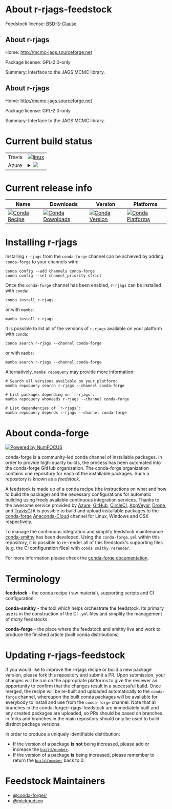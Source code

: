 About r-rjags-feedstock
=======================

Feedstock license: [BSD-3-Clause](https://github.com/conda-forge/r-rjags-feedstock/blob/main/LICENSE.txt)


About r-rjags
-------------

Home: http://mcmc-jags.sourceforge.net

Package license: GPL-2.0-only

Summary: Interface to the JAGS MCMC library.

About r-rjags
-------------

Home: http://mcmc-jags.sourceforge.net

Package license: GPL-2.0-only

Summary: Interface to the JAGS MCMC library.

Current build status
====================


<table><tr>
    <td>Travis</td>
    <td>
      <a href="https://app.travis-ci.com/conda-forge/r-rjags-feedstock">
        <img alt="linux" src="https://img.shields.io/travis/com/conda-forge/r-rjags-feedstock/main.svg?label=Linux">
      </a>
    </td>
  </tr>
    
  <tr>
    <td>Azure</td>
    <td>
      <details>
        <summary>
          <a href="https://dev.azure.com/conda-forge/feedstock-builds/_build/latest?definitionId=4548&branchName=main">
            <img src="https://dev.azure.com/conda-forge/feedstock-builds/_apis/build/status/r-rjags-feedstock?branchName=main">
          </a>
        </summary>
        <table>
          <thead><tr><th>Variant</th><th>Status</th></tr></thead>
          <tbody><tr>
              <td>linux_64_r_base4.2</td>
              <td>
                <a href="https://dev.azure.com/conda-forge/feedstock-builds/_build/latest?definitionId=4548&branchName=main">
                  <img src="https://dev.azure.com/conda-forge/feedstock-builds/_apis/build/status/r-rjags-feedstock?branchName=main&jobName=linux&configuration=linux%20linux_64_r_base4.2" alt="variant">
                </a>
              </td>
            </tr><tr>
              <td>linux_64_r_base4.3</td>
              <td>
                <a href="https://dev.azure.com/conda-forge/feedstock-builds/_build/latest?definitionId=4548&branchName=main">
                  <img src="https://dev.azure.com/conda-forge/feedstock-builds/_apis/build/status/r-rjags-feedstock?branchName=main&jobName=linux&configuration=linux%20linux_64_r_base4.3" alt="variant">
                </a>
              </td>
            </tr><tr>
              <td>linux_aarch64_r_base4.2</td>
              <td>
                <a href="https://dev.azure.com/conda-forge/feedstock-builds/_build/latest?definitionId=4548&branchName=main">
                  <img src="https://dev.azure.com/conda-forge/feedstock-builds/_apis/build/status/r-rjags-feedstock?branchName=main&jobName=linux&configuration=linux%20linux_aarch64_r_base4.2" alt="variant">
                </a>
              </td>
            </tr><tr>
              <td>linux_aarch64_r_base4.3</td>
              <td>
                <a href="https://dev.azure.com/conda-forge/feedstock-builds/_build/latest?definitionId=4548&branchName=main">
                  <img src="https://dev.azure.com/conda-forge/feedstock-builds/_apis/build/status/r-rjags-feedstock?branchName=main&jobName=linux&configuration=linux%20linux_aarch64_r_base4.3" alt="variant">
                </a>
              </td>
            </tr><tr>
              <td>linux_ppc64le_r_base4.2</td>
              <td>
                <a href="https://dev.azure.com/conda-forge/feedstock-builds/_build/latest?definitionId=4548&branchName=main">
                  <img src="https://dev.azure.com/conda-forge/feedstock-builds/_apis/build/status/r-rjags-feedstock?branchName=main&jobName=linux&configuration=linux%20linux_ppc64le_r_base4.2" alt="variant">
                </a>
              </td>
            </tr><tr>
              <td>linux_ppc64le_r_base4.3</td>
              <td>
                <a href="https://dev.azure.com/conda-forge/feedstock-builds/_build/latest?definitionId=4548&branchName=main">
                  <img src="https://dev.azure.com/conda-forge/feedstock-builds/_apis/build/status/r-rjags-feedstock?branchName=main&jobName=linux&configuration=linux%20linux_ppc64le_r_base4.3" alt="variant">
                </a>
              </td>
            </tr><tr>
              <td>osx_64_r_base4.2</td>
              <td>
                <a href="https://dev.azure.com/conda-forge/feedstock-builds/_build/latest?definitionId=4548&branchName=main">
                  <img src="https://dev.azure.com/conda-forge/feedstock-builds/_apis/build/status/r-rjags-feedstock?branchName=main&jobName=osx&configuration=osx%20osx_64_r_base4.2" alt="variant">
                </a>
              </td>
            </tr><tr>
              <td>osx_64_r_base4.3</td>
              <td>
                <a href="https://dev.azure.com/conda-forge/feedstock-builds/_build/latest?definitionId=4548&branchName=main">
                  <img src="https://dev.azure.com/conda-forge/feedstock-builds/_apis/build/status/r-rjags-feedstock?branchName=main&jobName=osx&configuration=osx%20osx_64_r_base4.3" alt="variant">
                </a>
              </td>
            </tr>
          </tbody>
        </table>
      </details>
    </td>
  </tr>
</table>

Current release info
====================

| Name | Downloads | Version | Platforms |
| --- | --- | --- | --- |
| [![Conda Recipe](https://img.shields.io/badge/recipe-r--rjags-green.svg)](https://anaconda.org/conda-forge/r-rjags) | [![Conda Downloads](https://img.shields.io/conda/dn/conda-forge/r-rjags.svg)](https://anaconda.org/conda-forge/r-rjags) | [![Conda Version](https://img.shields.io/conda/vn/conda-forge/r-rjags.svg)](https://anaconda.org/conda-forge/r-rjags) | [![Conda Platforms](https://img.shields.io/conda/pn/conda-forge/r-rjags.svg)](https://anaconda.org/conda-forge/r-rjags) |

Installing r-rjags
==================

Installing `r-rjags` from the `conda-forge` channel can be achieved by adding `conda-forge` to your channels with:

```
conda config --add channels conda-forge
conda config --set channel_priority strict
```

Once the `conda-forge` channel has been enabled, `r-rjags` can be installed with `conda`:

```
conda install r-rjags
```

or with `mamba`:

```
mamba install r-rjags
```

It is possible to list all of the versions of `r-rjags` available on your platform with `conda`:

```
conda search r-rjags --channel conda-forge
```

or with `mamba`:

```
mamba search r-rjags --channel conda-forge
```

Alternatively, `mamba repoquery` may provide more information:

```
# Search all versions available on your platform:
mamba repoquery search r-rjags --channel conda-forge

# List packages depending on `r-rjags`:
mamba repoquery whoneeds r-rjags --channel conda-forge

# List dependencies of `r-rjags`:
mamba repoquery depends r-rjags --channel conda-forge
```


About conda-forge
=================

[![Powered by
NumFOCUS](https://img.shields.io/badge/powered%20by-NumFOCUS-orange.svg?style=flat&colorA=E1523D&colorB=007D8A)](https://numfocus.org)

conda-forge is a community-led conda channel of installable packages.
In order to provide high-quality builds, the process has been automated into the
conda-forge GitHub organization. The conda-forge organization contains one repository
for each of the installable packages. Such a repository is known as a *feedstock*.

A feedstock is made up of a conda recipe (the instructions on what and how to build
the package) and the necessary configurations for automatic building using freely
available continuous integration services. Thanks to the awesome service provided by
[Azure](https://azure.microsoft.com/en-us/services/devops/), [GitHub](https://github.com/),
[CircleCI](https://circleci.com/), [AppVeyor](https://www.appveyor.com/),
[Drone](https://cloud.drone.io/welcome), and [TravisCI](https://travis-ci.com/)
it is possible to build and upload installable packages to the
[conda-forge](https://anaconda.org/conda-forge) [Anaconda-Cloud](https://anaconda.org/)
channel for Linux, Windows and OSX respectively.

To manage the continuous integration and simplify feedstock maintenance
[conda-smithy](https://github.com/conda-forge/conda-smithy) has been developed.
Using the ``conda-forge.yml`` within this repository, it is possible to re-render all of
this feedstock's supporting files (e.g. the CI configuration files) with ``conda smithy rerender``.

For more information please check the [conda-forge documentation](https://conda-forge.org/docs/).

Terminology
===========

**feedstock** - the conda recipe (raw material), supporting scripts and CI configuration.

**conda-smithy** - the tool which helps orchestrate the feedstock.
                   Its primary use is in the construction of the CI ``.yml`` files
                   and simplify the management of *many* feedstocks.

**conda-forge** - the place where the feedstock and smithy live and work to
                  produce the finished article (built conda distributions)


Updating r-rjags-feedstock
==========================

If you would like to improve the r-rjags recipe or build a new
package version, please fork this repository and submit a PR. Upon submission,
your changes will be run on the appropriate platforms to give the reviewer an
opportunity to confirm that the changes result in a successful build. Once
merged, the recipe will be re-built and uploaded automatically to the
`conda-forge` channel, whereupon the built conda packages will be available for
everybody to install and use from the `conda-forge` channel.
Note that all branches in the conda-forge/r-rjags-feedstock are
immediately built and any created packages are uploaded, so PRs should be based
on branches in forks and branches in the main repository should only be used to
build distinct package versions.

In order to produce a uniquely identifiable distribution:
 * If the version of a package **is not** being increased, please add or increase
   the [``build/number``](https://docs.conda.io/projects/conda-build/en/latest/resources/define-metadata.html#build-number-and-string).
 * If the version of a package **is** being increased, please remember to return
   the [``build/number``](https://docs.conda.io/projects/conda-build/en/latest/resources/define-metadata.html#build-number-and-string)
   back to 0.

Feedstock Maintainers
=====================

* [@conda-forge/r](https://github.com/conda-forge/r/)
* [@micknudsen](https://github.com/micknudsen/)

